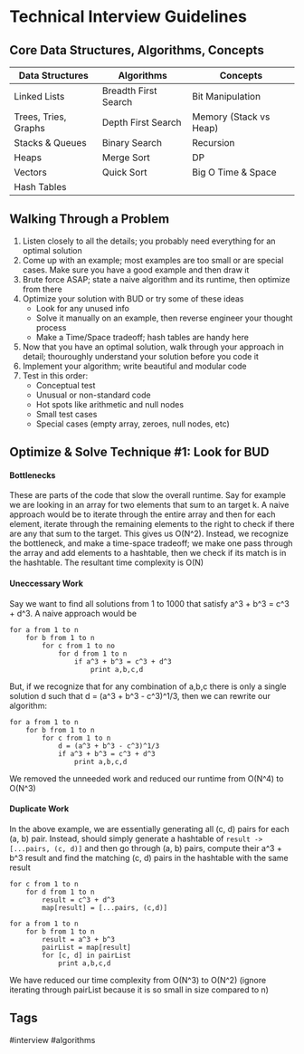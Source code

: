 # Technical Interview Guidelines

## Core Data Structures, Algorithms, Concepts

|   Data Structures         |   Algorithms           |  Concepts
|   -                       |   -                    |  -
|   Linked Lists            |   Breadth First Search |  Bit Manipulation
|   Trees, Tries, Graphs    |   Depth First Search   |  Memory (Stack vs Heap)
|   Stacks & Queues         |   Binary Search        |  Recursion
|   Heaps                   |   Merge Sort           |  DP
|   Vectors                 |   Quick Sort           |  Big O Time & Space
|   Hash Tables             |                        |

## Walking Through a Problem
1. Listen closely to all the details; you probably need everything for an optimal
solution
1. Come up with an example; most examples are too small or are special cases. 
Make sure you have a good example and then draw it
1. Brute force ASAP; state a naive algorithm and its runtime, then optimize from
there
1. Optimize your solution with BUD or try some of these ideas
    * Look for any unused info
    * Solve it manually on an example, then reverse engineer your thought process
    * Make a Time/Space tradeoff; hash tables are handy here
1. Now that you have an optimal solution, walk through your approach in detail;
thouroughly understand your solution before you code it
1. Implement your algorithm; write beautiful and modular code
1. Test in this order:
    * Conceptual test
    * Unusual or non-standard code
    * Hot spots like arithmetic and null nodes
    * Small test cases
    * Special cases (empty array, zeroes, null nodes, etc)

## Optimize & Solve Technique #1: Look for BUD

#### Bottlenecks
These are parts of the code that slow the overall runtime. Say for example
we are looking in an array for two elements that sum to an target k. A naive
approach would be to iterate through the entire array and then for each
element, iterate through the remaining elements to the right to check if there
are any that sum to the target. This gives us O(N^2). Instead, we recognize the
bottleneck, and make a time-space tradeoff; we make one pass through the array
and add elements to a hashtable, then we check if its match is in the hashtable.
The resultant time complexity is O(N)

#### Uneccessary Work
Say we want to find all solutions from 1 to 1000 that satisfy a^3 + b^3 = c^3 + d^3.
A naive approach would be
```
for a from 1 to n
    for b from 1 to n
        for c from 1 to no
            for d from 1 to n
                if a^3 + b^3 = c^3 + d^3
                    print a,b,c,d
```
But, if we recognize that for any combination of a,b,c there is only a single
solution d such that d = (a^3 + b^3 - c^3)^1/3, then we can rewrite our algorithm:
```
for a from 1 to n
    for b from 1 to n
        for c from 1 to n
            d = (a^3 + b^3 - c^3)^1/3
            if a^3 + b^3 = c^3 + d^3
                print a,b,c,d
```
We removed the unneeded work and reduced our runtime from O(N^4) to O(N^3)

#### Duplicate Work
In the above example, we are essentially generating all (c, d) pairs for each
(a, b) pair. Instead, should simply generate a hashtable of 
`result -> [...pairs, (c, d)]` and then go through (a, b) pairs, compute their
a^3 + b^3 result and find the matching (c, d) pairs in the hashtable with the 
same result
```
for c from 1 to n
    for d from 1 to n
        result = c^3 + d^3
        map[result] = [...pairs, (c,d)]

for a from 1 to n
    for b from 1 to n
        result = a^3 + b^3
        pairList = map[result]
        for [c, d] in pairList
            print a,b,c,d
```
We have reduced our time complexity from O(N^3) to O(N^2) (ignore iterating
through pairList because it is so small in size compared to n)

## Tags
#interview #algorithms
